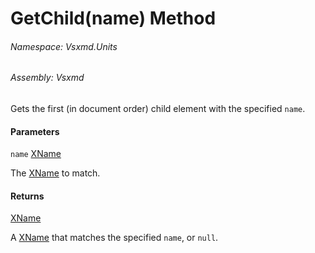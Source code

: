 <a name='M-Vsxmd-Units-BaseUnit-GetChild-System-Xml-Linq-XName-'></a>
# GetChild(name) Method

###### Namespace:  Vsxmd.Units

###### Assembly:  Vsxmd

Gets the first (in document order) child element with the specified `name`.

#### Parameters

`name`  [XName](https://docs.microsoft.com/dotnet/api/System.Xml.Linq.XName)  

The [XName](https://docs.microsoft.com/dotnet/api/System.Xml.Linq.XName) to match.

#### Returns

[XName](https://docs.microsoft.com/dotnet/api/System.Xml.Linq.XName)



A [XName](https://docs.microsoft.com/dotnet/api/System.Xml.Linq.XName) that matches the specified `name`, or `null`.
